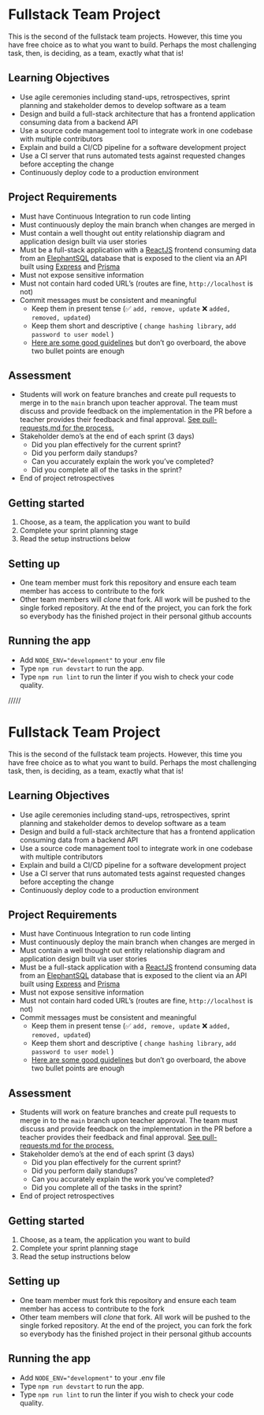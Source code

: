 # Fullstack Team Project

This is the second of the fullstack team projects. However, this time you have free choice as to what you want to build. Perhaps the most challenging task, then, is deciding, as a team, exactly what that is!

## Learning Objectives

- Use agile ceremonies including stand-ups, retrospectives, sprint planning and stakeholder demos to develop software as a team
- Design and build a full-stack architecture that has a frontend application consuming data from a backend API
- Use a source code management tool to integrate work in one codebase with multiple contributors
- Explain and build a CI/CD pipeline for a software development project
- Use a CI server that runs automated tests against requested changes before accepting the change
- Continuously deploy code to a production environment 

## Project Requirements

- Must have Continuous Integration to run code linting
- Must continuously deploy the main branch when changes are merged in
- Must contain a well thought out entity relationship diagram and application design built via user stories
- Must be a full-stack application with a [ReactJS](https://reactjs.org/) frontend consuming data from an [ElephantSQL](https://www.elephantsql.com/) database that is exposed to the client via an API built using [Express](https://expressjs.com/) and [Prisma](https://www.prisma.io/)
- Must not expose sensitive information
- Must not contain hard coded URL’s (routes are fine, `http://localhost` is not)
- Commit messages must be consistent and meaningful
    - Keep them in present tense (✅ `add, remove, update` ❌ `added, removed, updated`)
    - Keep them short and descriptive ( `change hashing library`, `add password to user model` )
    - [Here are some good guidelines](https://reflectoring.io/meaningful-commit-messages/) but don’t go overboard, the above two bullet points are enough

## Assessment

- Students will work on feature branches and create pull requests to merge in to the `main` branch upon teacher approval. The team must discuss and provide feedback on the implementation in the PR before a teacher provides their feedback and final approval. [See pull-requests.md for the process.](./PR-PROCESS.md)
- Stakeholder demo’s at the end of each sprint (3 days)
    - Did you plan effectively for the current sprint?
    - Did you perform daily standups?
    - Can you accurately explain the work you’ve completed?
    - Did you complete all of the tasks in the sprint?
- End of project retrospectives

## Getting started

1. Choose, as a team, the application you want to build
2. Complete your sprint planning stage
3. Read the setup instructions below

## Setting up

- One team member must fork this repository and ensure each team member has access to contribute to the fork
- Other team members will *clone* that fork. All work will be pushed to the single forked repository. At the end of the project, you can fork the fork so everybody has the finished project in their personal github accounts

## Running the app

- Add `NODE_ENV="development"` to your .env file
- Type `npm run devstart` to run the app.
- Type `npm run lint` to run the linter if you wish to check your code quality.

/////

# Fullstack Team Project

This is the second of the fullstack team projects. However, this time you have free choice as to what you want to build. Perhaps the most challenging task, then, is deciding, as a team, exactly what that is!

## Learning Objectives

- Use agile ceremonies including stand-ups, retrospectives, sprint planning and stakeholder demos to develop software as a team
- Design and build a full-stack architecture that has a frontend application consuming data from a backend API
- Use a source code management tool to integrate work in one codebase with multiple contributors
- Explain and build a CI/CD pipeline for a software development project
- Use a CI server that runs automated tests against requested changes before accepting the change
- Continuously deploy code to a production environment 

## Project Requirements

- Must have Continuous Integration to run code linting
- Must continuously deploy the main branch when changes are merged in
- Must contain a well thought out entity relationship diagram and application design built via user stories
- Must be a full-stack application with a [ReactJS](https://reactjs.org/) frontend consuming data from an [ElephantSQL](https://www.elephantsql.com/) database that is exposed to the client via an API built using [Express](https://expressjs.com/) and [Prisma](https://www.prisma.io/)
- Must not expose sensitive information
- Must not contain hard coded URL’s (routes are fine, `http://localhost` is not)
- Commit messages must be consistent and meaningful
    - Keep them in present tense (✅ `add, remove, update` ❌ `added, removed, updated`)
    - Keep them short and descriptive ( `change hashing library`, `add password to user model` )
    - [Here are some good guidelines](https://reflectoring.io/meaningful-commit-messages/) but don’t go overboard, the above two bullet points are enough

## Assessment

- Students will work on feature branches and create pull requests to merge in to the `main` branch upon teacher approval. The team must discuss and provide feedback on the implementation in the PR before a teacher provides their feedback and final approval. [See pull-requests.md for the process.](./PR-PROCESS.md)
- Stakeholder demo’s at the end of each sprint (3 days)
    - Did you plan effectively for the current sprint?
    - Did you perform daily standups?
    - Can you accurately explain the work you’ve completed?
    - Did you complete all of the tasks in the sprint?
- End of project retrospectives

## Getting started

1. Choose, as a team, the application you want to build
2. Complete your sprint planning stage
3. Read the setup instructions below

## Setting up

- One team member must fork this repository and ensure each team member has access to contribute to the fork
- Other team members will *clone* that fork. All work will be pushed to the single forked repository. At the end of the project, you can fork the fork so everybody has the finished project in their personal github accounts

## Running the app

- Add `NODE_ENV="development"` to your .env file
- Type `npm run devstart` to run the app.
- Type `npm run lint` to run the linter if you wish to check your code quality.
